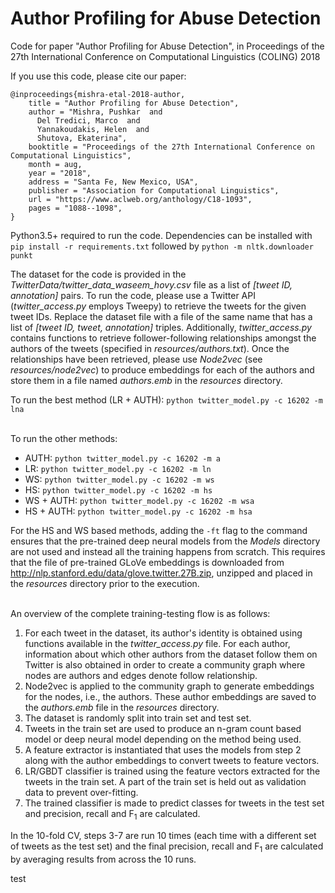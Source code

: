 # Author Profiling for Abuse Detection

Code for paper "Author Profiling for Abuse Detection", in Proceedings of the 27th International Conference on Computational Linguistics (COLING) 2018

If you use this code, please cite our paper:
```
@inproceedings{mishra-etal-2018-author,
    title = "Author Profiling for Abuse Detection",
    author = "Mishra, Pushkar  and
      Del Tredici, Marco  and
      Yannakoudakis, Helen  and
      Shutova, Ekaterina",
    booktitle = "Proceedings of the 27th International Conference on Computational Linguistics",
    month = aug,
    year = "2018",
    address = "Santa Fe, New Mexico, USA",
    publisher = "Association for Computational Linguistics",
    url = "https://www.aclweb.org/anthology/C18-1093",
    pages = "1088--1098",
}
```

Python3.5+ required to run the code. Dependencies can be installed with `pip install -r requirements.txt` followed by `python -m nltk.downloader punkt`

The dataset for the code is provided in the _TwitterData/twitter_data_waseem_hovy.csv_ file as a list of _\[tweet ID, annotation\]_ pairs.
To run the code, please use a Twitter API (_twitter_access.py_ employs Tweepy) to retrieve the tweets for the given tweet IDs. Replace the dataset file with a
file of the same name that has a list of _\[tweet ID, tweet, annotation\]_ triples.
Additionally, _twitter_access.py_ contains functions to retrieve follower-following relationships amongst the authors of the tweets (specified in _resources/authors.txt_). Once the relationships have been retrieved, please use _Node2vec_ (see _resources/node2vec_) to produce embeddings for each of the authors and store them in a file named _authors.emb_ in the _resources_ directory.

To run the best method (LR + AUTH):
`python twitter_model.py -c 16202 -m lna`


<br/>To run the other methods:
* AUTH: `python twitter_model.py -c 16202 -m a`
* LR: `python twitter_model.py -c 16202 -m ln`
* WS: `python twitter_model.py -c 16202 -m ws`
* HS: `python twitter_model.py -c 16202 -m hs`
* WS + AUTH: `python twitter_model.py -c 16202 -m wsa`
* HS + AUTH: `python twitter_model.py -c 16202 -m hsa`

For the HS and WS based methods, adding the `-ft` flag to the command ensures that the pre-trained deep neural models from the _Models_ directory
are not used and instead all the training happens from scratch. This requires that the file of pre-trained GLoVe embeddings is downloaded from
<http://nlp.stanford.edu/data/glove.twitter.27B.zip>, unzipped and placed in the _resources_ directory prior to the execution.

<br/>An overview of the complete training-testing flow is as follows:
1. For each tweet in the dataset, its author's identity is obtained using functions available in the _twitter_access.py_ file. For each author,
information about which other authors from the dataset follow them on Twitter is also obtained in order to create a community graph where nodes
are authors and edges denote follow relationship.
2. Node2vec is applied to the community graph to generate embeddings for the nodes, i.e., the authors. These author embeddings are saved to the
_authors.emb_ file in the _resources_ directory.
3. The dataset is randomly split into train set and test set.
4. Tweets in the train set are used to produce an n-gram count based model or deep neural model depending on the method being used.
5. A feature extractor is instantiated that uses the models from step 2 along with the author embeddings to convert tweets to feature vectors.
6. LR/GBDT classifier is trained using the feature vectors extracted for the tweets in the train set. A part of the train set is held out as
validation data to prevent over-fitting.
7. The trained classifier is made to predict classes for tweets in the test set and precision, recall and F<sub>1</sub> are calculated.

In the 10-fold CV, steps 3-7 are run 10 times (each time with a different set of tweets as the test set) and the final precision, recall and
F<sub>1</sub> are calculated by averaging results from across the 10 runs.

test
